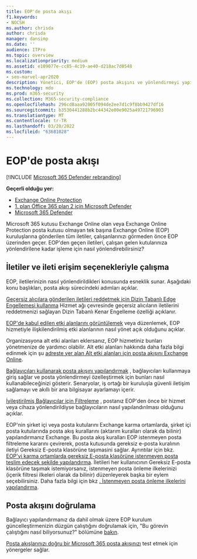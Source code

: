```yaml
---
title: EOP'de posta akışı
f1.keywords:
- NOCSH
ms.author: chrisda
author: chrisda
manager: dansimp
ms.date: ''
audience: ITPro
ms.topic: overview
ms.localizationpriority: medium
ms.assetid: e109077e-cc85-4c19-ae40-d218ac7d0548
ms.custom:
- seo-marvel-apr2020
description: Yönetici, EOP'de (EOP) posta akışını ve yönlendirmeyi yapılandırma Exchange Online Protection hakkında bilgi edinebilirsiniz.
ms.technology: mdo
ms.prod: m365-security
ms.collection: M365-security-compliance
ms.openlocfilehash: 296cd8aaa92005f094de2ee7d1c9f8bb9427df16
ms.sourcegitcommit: b3530441288b2bc44342e00e9025a49721796903
ms.translationtype: MT
ms.contentlocale: tr-TR
ms.lasthandoff: 03/20/2022
ms.locfileid: "63681028"
---
```

# <a name="mail-flow-in-eop"></a>EOP'de posta akışı

[!INCLUDE [Microsoft 365 Defender rebranding](../includes/microsoft-defender-for-office.md)]

**Geçerli olduğu yer:**
- [Exchange Online Protection](exchange-online-protection-overview.md)
- [1. plan Office 365 plan 2 için Microsoft Defender](defender-for-office-365.md)
- [Microsoft 365 Defender](../defender/microsoft-365-defender.md)

Microsoft 365 kutusu Exchange Online olan veya Exchange Online Protection posta kutusu olmayan tek başına Exchange Online (EOP) kuruluşlarına gönderilen tüm iletiler, çalışanlarınızı görmeden önce EOP üzerinden geçer. EOP'den geçen iletileri, çalışan gelen kutularınıza yönlendirilene kadar işleme için nasıl yönlendirebilirsiniz?

## <a name="working-with-messages-and-message-access-options"></a>İletiler ve ileti erişim seçenekleriyle çalışma

EOP, iletilerinizin nasıl yönlendirildikleri konusunda esneklik sunar. Aşağıdaki konu başlıkları, posta akışı sürecindeki adımları açıklar.

[Geçersiz alıcılara gönderilen iletileri reddetmek için Dizin Tabanlı Edge Engellemesi kullanma](/exchange/mail-flow-best-practices/use-directory-based-edge-blocking) Hizmet ağı çevresinde geçersiz alıcıların iletilerini reddetmenizi sağlayan Dizin Tabanlı Kenar Engelleme özelliği açıklanır.

[EOP'de kabul edilen etki alanlarını görüntülemek](/exchange/mail-flow-best-practices/manage-accepted-domains/manage-accepted-domains) veya düzenlemek, EOP hizmetiyle ilişkilendirilmiş etki alanlarının nasıl yönet açık olduğunu açıklar.

Organizasyona alt etki alanları eklersanız, EOP hizmetiniz bunları yönetmenize de yardımcı olabilir. Alt etki alanları hakkında daha fazla bilgi edinmek için şu [adreste yer alan Alt etki alanları için posta akışını Exchange Online](/exchange/mail-flow-best-practices/manage-accepted-domains/enable-mail-flow-for-subdomains).

[Bağlayıcıları kullanarak posta akışını yapılandırmak](/exchange/mail-flow-best-practices/use-connectors-to-configure-mail-flow/use-connectors-to-configure-mail-flow) , bağlayıcıları kullanmaya giriş sağlar ve posta yönlendirmeyi özelleştirmek için bunları nasıl kullanabileceğinizi gösterir. Senaryolar, iş ortağı bir kuruluşla güvenli iletişim sağlamayı ve akıllı bir ana bilgisayar ayarlamayı içerir.

[İyileştirilmiş Bağlayıcılar için Filtreleme](/exchange/mail-flow-best-practices/use-connectors-to-configure-mail-flow/enhanced-filtering-for-connectors) , postanız EOP'den önce bir hizmet veya cihaza yönlendirildiyse bağlayıcıların nasıl yapılandırılması olduğunu açıklar.

EOP'nin şirket içi veya posta kutularını Exchange karma ortamlarda, şirket içi posta kutularında posta akış kurallarını (aktarım kuralları olarak da bilinir) yapılandırmanız Exchange. Bu posta akış kuralları EOP istenmeyen posta filtreleme kararını çevirerek, posta kutusunda gereksiz e-posta kuralının iletiyi Gereksiz E-posta klasörüne taşımasini sağlar. Ayrıntılar için bkz. [EOP'yi karma ortamlarda gereksiz E-posta klasörüne istenmeyen posta teslim edecek şekilde yapılandırma](/exchange/standalone-eop/configure-eop-spam-protection-hybrid). İletileri her kullanıcının Gereksiz E-posta klasörüne taşımak istemiyorsanız, istenmeyen posta önleme ilkelerinizi (içerik filtresi ilkeleri olarak da bilinir) düzenleyerek başka bir eylem seçebilirsiniz. Daha fazla bilgi için bkz [. İstenmeyen posta önleme ilkelerini yapılandırma](configure-your-spam-filter-policies.md).

## <a name="verify-mail-flow"></a>Posta akışını doğrulama

Bağlayıcı yapılandırmanız da dahil olmak üzere EOP kurulum güncelleştirmenizin düzgün çalıştığını doğrulamak için, "Bu görevin çalıştığını nasıl biliyorsunuz?" bölümüne [bakın](/exchange/standalone-eop/set-up-your-eop-service).

[Posta akışlarınızı doğru bir Microsoft 365 posta akışınızı](/exchange/mail-flow-best-practices/test-mail-flow) test etmek için yönergeler sağlar.

